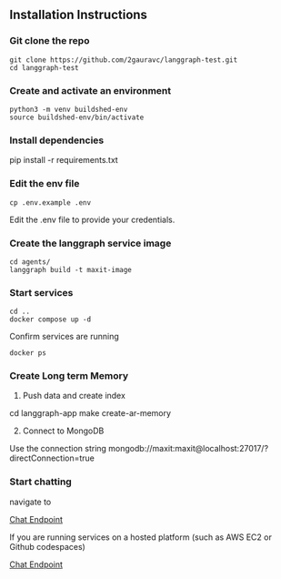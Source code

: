 ## Installation Instructions

### Git clone the repo 
```
git clone https://github.com/2gauravc/langgraph-test.git
cd langgraph-test
```

### Create and activate an environment 
```
python3 -m venv buildshed-env
source buildshed-env/bin/activate
```

### Install dependencies 

pip install -r requirements.txt


### Edit the env file 
```
cp .env.example .env
```
Edit the .env file to provide your credentials. 

### Create the langgraph service image 

```
cd agents/
langgraph build -t maxit-image
```

### Start services 

```
cd ..
docker compose up -d
```

Confirm services are running 

```
docker ps
```

### Create Long term Memory  

1. Push data and create index 

cd langgraph-app
make create-ar-memory

2. Connect to MongoDB 

Use the connection string 
mongodb://maxit:maxit@localhost:27017/?directConnection=true


### Start chatting 

navigate to 

[Chat Endpoint](https://smith.langchain.com/studio/?baseUrl=http://127.0.0.1:8123)

If you are running services on a hosted platform (such as AWS EC2 or Github codespaces)

[Chat Endpoint](https://smith.langchain.com/studio/?baseUrl=your_public_deployed_endpoint)
